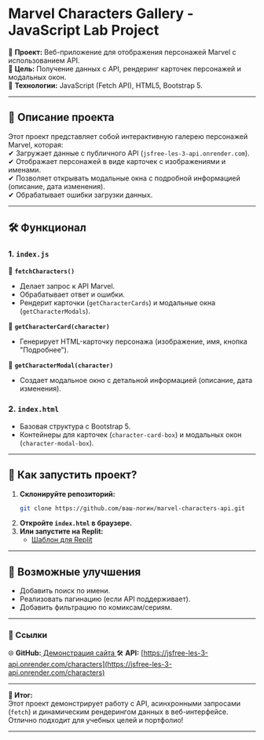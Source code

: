 # **Marvel Characters Gallery - JavaScript Lab Project**  

🚀 **Проект:** Веб-приложение для отображения персонажей Marvel с использованием API.  
🔹 **Цель:** Получение данных с API, рендеринг карточек персонажей и модальных окон.  
🔹 **Технологии:** JavaScript (Fetch API), HTML5, Bootstrap 5.  

---

## **📌 Описание проекта**  
Этот проект представляет собой интерактивную галерею персонажей Marvel, которая:  
✔ Загружает данные с публичного API (`jsfree-les-3-api.onrender.com`).  
✔ Отображает персонажей в виде карточек с изображениями и именами.  
✔ Позволяет открывать модальные окна с подробной информацией (описание, дата изменения).  
✔ Обрабатывает ошибки загрузки данных.  

---

## **🛠 Функционал**  
### **1. `index.js`**  
📌 **`fetchCharacters()`**  
- Делает запрос к API Marvel.  
- Обрабатывает ответ и ошибки.  
- Рендерит карточки (`getCharacterCards`) и модальные окна (`getCharacterModals`).  

📌 **`getCharacterCard(character)`**  
- Генерирует HTML-карточку персонажа (изображение, имя, кнопка "Подробнее").  

📌 **`getCharacterModal(character)`**  
- Создает модальное окно с детальной информацией (описание, дата изменения).  

### **2. `index.html`**  
- Базовая структура с Bootstrap 5.  
- Контейнеры для карточек (`character-card-box`) и модальных окон (`character-modal-box`).  

---

## **🚀 Как запустить проект?**  
1. **Склонируйте репозиторий:**  
   ```sh
   git clone https://github.com/ваш-логин/marvel-characters-api.git
   ```
2. **Откройте `index.html` в браузере.**  
3. **Или запустите на Replit:**  
   - [Шаблон для Replit](https://replit.com/@5t0dgm/Lab13JS-les-3-start-template)  

---

## **🔧 Возможные улучшения**  
- Добавить поиск по имени.  
- Реализовать пагинацию (если API поддерживает).  
- Добавить фильтрацию по комиксам/сериям.  

---

### **🔗 Ссылки**  
🌐 **GitHub:**[ Демонстрация сайта  ](https://dobromilov.github.io/marvel-characters-api/)
🛠 **API:** [https://jsfree-les-3-api.onrender.com/characters](https://jsfree-les-3-api.onrender.com/characters)  

---

**🎯 Итог:**  
Этот проект демонстрирует работу с API, асинхронными запросами (`fetch`) и динамическим рендерингом данных в веб-интерфейсе. Отлично подходит для учебных целей и портфолио!  

--- 
